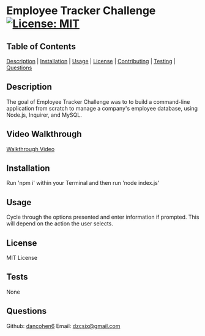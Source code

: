 # Employee Tracker Challenge [![License: MIT](https://img.shields.io/badge/License-MIT-yellow.svg)](https://opensource.org/licenses/MIT)
## Table of Contents
[Description](#descriptionlink) |
[Installation](#installlink) |
[Usage](#usagelink) |
[License](#licenselink) |
[Contributing](#contributelink) |
[Testing](#testslink) |
[Questions](#questionslink)

## <a name="descriptionlink"></a>Description
The goal of Employee Tracker Challenge was to to build a command-line application from scratch to manage a company's employee database, using Node.js, Inquirer, and MySQL.

## <a name="walkhrough"></a>Video Walkthrough
[Walkthrough Video](https://drive.google.com/file/d/1qdppRxtPCqn8QO3QXkz6HSZ-QHCO5aUp/view)
## <a name="installlink"></a>Installation 
Run 'npm i' within your Terminal and then run 'node index.js'

## <a name="usagelink"></a>Usage 
Cycle through the options presented and enter information if prompted. This will depend on the action the user selects.

## <a name="licenselink"></a>License  
MIT License

## <a name="testslink"></a>Tests 
None

## <a name="questionslink"></a>Questions 
Github: [dancohen6](https://github.com/dancohen6)
Email: dzcsix@gmail.com